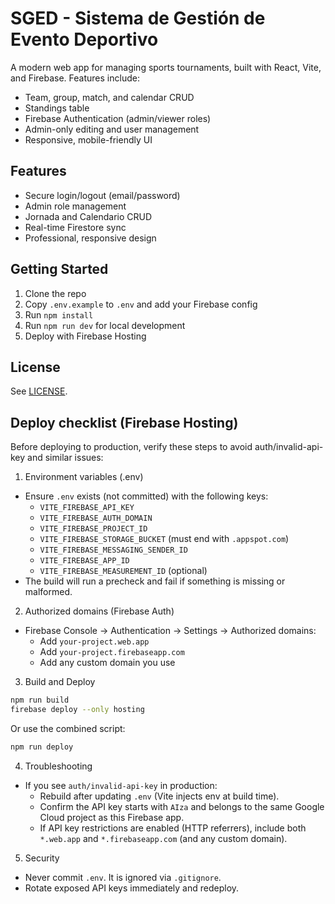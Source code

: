 # SGED - Sistema de Gestión de Evento Deportivo

A modern web app for managing sports tournaments, built with React, Vite, and Firebase. Features include:

- Team, group, match, and calendar CRUD
- Standings table
- Firebase Authentication (admin/viewer roles)
- Admin-only editing and user management
- Responsive, mobile-friendly UI

## Features

- Secure login/logout (email/password)
- Admin role management
- Jornada and Calendario CRUD
- Real-time Firestore sync
- Professional, responsive design

## Getting Started

1. Clone the repo
2. Copy `.env.example` to `.env` and add your Firebase config
3. Run `npm install`
4. Run `npm run dev` for local development
5. Deploy with Firebase Hosting

## License

See [LICENSE](LICENSE).

## Deploy checklist (Firebase Hosting)

Before deploying to production, verify these steps to avoid auth/invalid-api-key and similar issues:

1. Environment variables (.env)

- Ensure `.env` exists (not committed) with the following keys:
  - `VITE_FIREBASE_API_KEY`
  - `VITE_FIREBASE_AUTH_DOMAIN`
  - `VITE_FIREBASE_PROJECT_ID`
  - `VITE_FIREBASE_STORAGE_BUCKET` (must end with `.appspot.com`)
  - `VITE_FIREBASE_MESSAGING_SENDER_ID`
  - `VITE_FIREBASE_APP_ID`
  - `VITE_FIREBASE_MEASUREMENT_ID` (optional)
- The build will run a precheck and fail if something is missing or malformed.

2. Authorized domains (Firebase Auth)

- Firebase Console → Authentication → Settings → Authorized domains:
  - Add `your-project.web.app`
  - Add `your-project.firebaseapp.com`
  - Add any custom domain you use

3. Build and Deploy

```sh
npm run build
firebase deploy --only hosting
```

Or use the combined script:

```sh
npm run deploy
```

4. Troubleshooting

- If you see `auth/invalid-api-key` in production:
  - Rebuild after updating `.env` (Vite injects env at build time).
  - Confirm the API key starts with `AIza` and belongs to the same Google Cloud project as this Firebase app.
  - If API key restrictions are enabled (HTTP referrers), include both `*.web.app` and `*.firebaseapp.com` (and any custom domain).

5. Security

- Never commit `.env`. It is ignored via `.gitignore`.
- Rotate exposed API keys immediately and redeploy.
